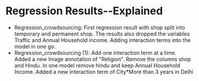 # Regression Results--Explained

- Regression_crowdsourcing: First regression result with shop split into temporary and permanent shop. The results also dropped the variables Traffic and Annual Household income. Adding interaction terms into the model in one go. 
- Regression_crowdsourcing (1): Add one interaction term at a time. Added a new Image annotation of "Religion". Remove the columns shop and Hindu. In one model remove hindu and keep Annual Household Income. Added a new interaction term of City*More than 3 years in Delhi 

